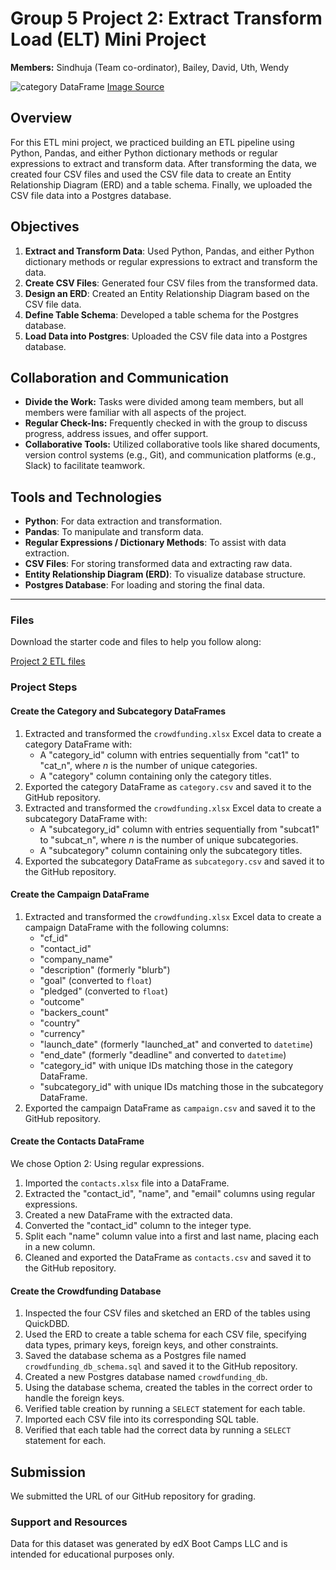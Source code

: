 # Group 5 Project 2: Extract Transform Load (ELT) Mini Project
**Members:** Sindhuja (Team co-ordinator), Bailey, David, Uth, Wendy   


![category DataFrame](https://www.informatica.com/content/dam/informatica-com/en/images/misc/etl-process-explained-diagram.png)
[Image Source](https://www.informatica.com/au/resources/articles/what-is-etl.html) 

## Overview

For this ETL mini project, we practiced building an ETL pipeline using Python, Pandas, and either Python dictionary methods or regular expressions to extract and transform data. After transforming the data, we created four CSV files and used the CSV file data to create an Entity Relationship Diagram (ERD) and a table schema. Finally, we uploaded the CSV file data into a Postgres database.

## Objectives

1.  **Extract and Transform Data**: Used Python, Pandas, and either Python dictionary methods or regular expressions to extract and transform the data.
2.  **Create CSV Files**: Generated four CSV files from the transformed data.
3.  **Design an ERD**: Created an Entity Relationship Diagram based on the CSV file data.
4.  **Define Table Schema**: Developed a table schema for the Postgres database.
5.  **Load Data into Postgres**: Uploaded the CSV file data into a Postgres database.

## Collaboration and Communication

-   **Divide the Work:** Tasks were divided among team members, but all members were familiar with all aspects of the project.
-   **Regular Check-Ins:** Frequently checked in with the group to discuss progress, address issues, and offer support.
-   **Collaborative Tools:** Utilized collaborative tools like shared documents, version control systems (e.g., Git), and communication platforms (e.g., Slack) to facilitate teamwork.


## Tools and Technologies

-   **Python**: For data extraction and transformation.
-   **Pandas**: To manipulate and transform data.
-   **Regular Expressions / Dictionary Methods**: To assist with data extraction.
-   **CSV Files**: For storing transformed data and extracting raw data.
-   **Entity Relationship Diagram (ERD)**: To visualize database structure.
-   **Postgres Database**: For loading and storing the final data.

<!-- I used chatgpt to write this up so if you have time please scan over it to make sure its all up to scratch -->

---
### Files

Download the starter code and files to help you follow along:

[Project 2 ETL files](https://static.bc-edx.com/data/dla-1-2/m13/lms/starter/Starter_Files.zip)


### Project Steps

#### Create the Category and Subcategory DataFrames

1.  Extracted and transformed the `crowdfunding.xlsx` Excel data to create a category DataFrame with:
    -   A "category_id" column with entries sequentially from "cat1" to "cat_n", where _n_ is the number of unique categories.
    -   A "category" column containing only the category titles.
2.  Exported the category DataFrame as `category.csv` and saved it to the GitHub repository.
3.  Extracted and transformed the `crowdfunding.xlsx` Excel data to create a subcategory DataFrame with:
    -   A "subcategory_id" column with entries sequentially from "subcat1" to "subcat_n", where _n_ is the number of unique subcategories.
    -   A "subcategory" column containing only the subcategory titles.
4.  Exported the subcategory DataFrame as `subcategory.csv` and saved it to the GitHub repository.

#### Create the Campaign DataFrame

1.  Extracted and transformed the `crowdfunding.xlsx` Excel data to create a campaign DataFrame with the following columns:
    -   "cf_id"
    -   "contact_id"
    -   "company_name"
    -   "description" (formerly "blurb")
    -   "goal" (converted to `float`)
    -   "pledged" (converted to `float`)
    -   "outcome"
    -   "backers_count"
    -   "country"
    -   "currency"
    -   "launch_date" (formerly "launched_at" and converted to `datetime`)
    -   "end_date" (formerly "deadline" and converted to `datetime`)
    -   "category_id" with unique IDs matching those in the category DataFrame.
    -   "subcategory_id" with unique IDs matching those in the subcategory DataFrame.
2.  Exported the campaign DataFrame as `campaign.csv` and saved it to the GitHub repository.

#### Create the Contacts DataFrame

We chose Option 2: Using regular expressions.

1.  Imported the `contacts.xlsx` file into a DataFrame.
2.  Extracted the "contact_id", "name", and "email" columns using regular expressions.
3.  Created a new DataFrame with the extracted data.
4.  Converted the "contact_id" column to the integer type.
5.  Split each "name" column value into a first and last name, placing each in a new column.
6.  Cleaned and exported the DataFrame as `contacts.csv` and saved it to the GitHub repository.

#### Create the Crowdfunding Database

1.  Inspected the four CSV files and sketched an ERD of the tables using QuickDBD.
2.  Used the ERD to create a table schema for each CSV file, specifying data types, primary keys, foreign keys, and other constraints.
3.  Saved the database schema as a Postgres file named `crowdfunding_db_schema.sql` and saved it to the GitHub repository.
4.  Created a new Postgres database named `crowdfunding_db`.
5.  Using the database schema, created the tables in the correct order to handle the foreign keys.
6.  Verified table creation by running a `SELECT` statement for each table.
7.  Imported each CSV file into its corresponding SQL table.
8.  Verified that each table had the correct data by running a `SELECT` statement for each.

## Submission

We submitted the URL of our GitHub repository for grading.

### Support and Resources

Data for this dataset was generated by edX Boot Camps LLC and is intended for educational purposes only.
